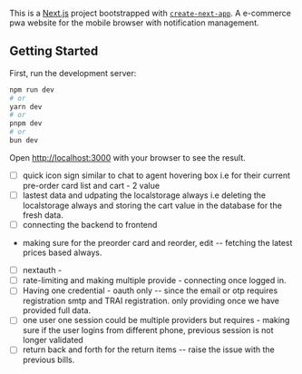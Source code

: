 This is a [Next.js](https://nextjs.org) project bootstrapped with [`create-next-app`](https://nextjs.org/docs/app/api-reference/cli/create-next-app).
A e-commerce pwa website for the mobile browser with notification management.

## Getting Started

First, run the development server:
```bash
npm run dev
# or
yarn dev
# or
pnpm dev
# or
bun dev
```

Open [http://localhost:3000](http://localhost:3000) with your browser to see the result.

- [ ] quick icon sign similar to chat to agent hovering box i.e for their current pre-order card list and cart - 2 value
- [ ] lastest data and udpating the localstorage always i.e deleting the localstorage always and storing the cart value in the database for the fresh data.
- [ ] connecting the backend to frontend

- making sure for the preorder card and reorder, edit -- fetching the latest prices based always.
- [ ] nextauth -
- [ ] rate-limiting and making multiple provide - connecting once logged in.
- [ ] Having one credential  - oauth only -- since the email or otp requires registration smtp and TRAI registration. only providing once we have provided full data.
- [ ]  one user one session could be multiple providers but requires - making sure if the user logins from different phone, previous session is not longer validated 
- [  ] return back and forth for the return items -- raise the issue with the previous bills.